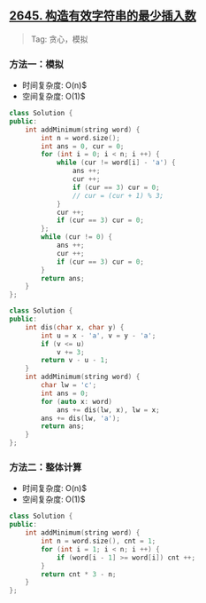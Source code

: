 ## [2645. 构造有效字符串的最少插入数](https://leetcode.cn/contest/weekly-contest-341/problems/minimum-additions-to-make-valid-string/)

> Tag: 贪心，模拟

### 方法一：模拟
* 时间复杂度: O(n)$
* 空间复杂度: O(1)$
```c++
class Solution {
public:
    int addMinimum(string word) {
        int n = word.size();
        int ans = 0, cur = 0;
        for (int i = 0; i < n; i ++) {
            while (cur != word[i] - 'a') {
                ans ++;
                cur ++;
                if (cur == 3) cur = 0;
                // cur = (cur + 1) % 3;
            }
            cur ++;
            if (cur == 3) cur = 0;
        };
        while (cur != 0) {
            ans ++;
            cur ++;
            if (cur == 3) cur = 0;
        }
        return ans;
    }
};
```

```c++
class Solution {
public:
    int dis(char x, char y) {
        int u = x - 'a', v = y - 'a';
        if (v <= u)
            v += 3;
        return v - u - 1;
    }
    int addMinimum(string word) {
        char lw = 'c';
        int ans = 0;
        for (auto x: word)
            ans += dis(lw, x), lw = x;
        ans += dis(lw, 'a');
        return ans;
    }
};
```

### 方法二：整体计算
* 时间复杂度: O(n)$
* 空间复杂度: O(1)$
```c++
class Solution {
public:
    int addMinimum(string word) {
        int n = word.size(), cnt = 1;
        for (int i = 1; i < n; i ++) {
            if (word[i - 1] >= word[i]) cnt ++;
        }
        return cnt * 3 - n;
    }
};
```
